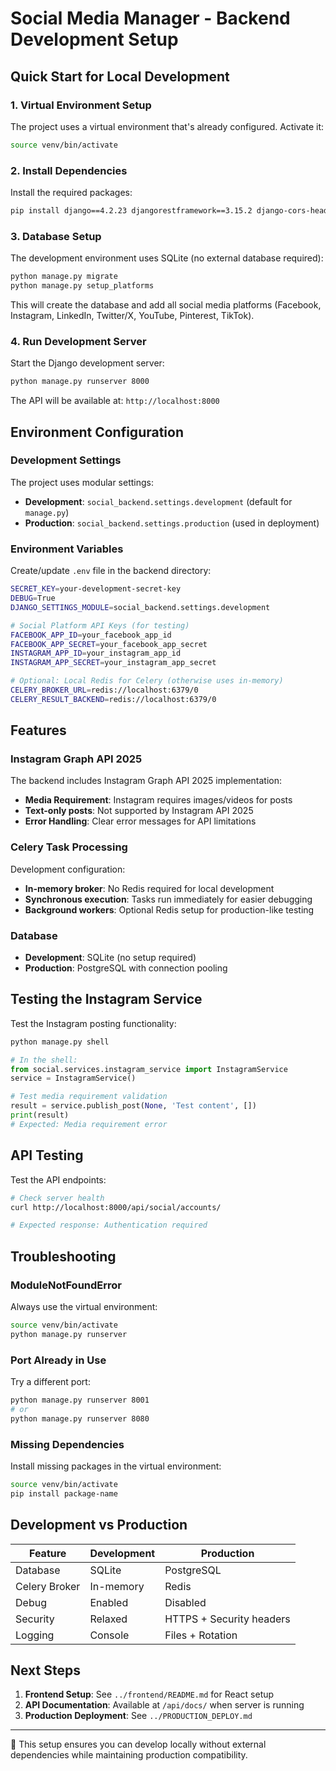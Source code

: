 # Social Media Manager - Backend Development Setup

## Quick Start for Local Development

### 1. Virtual Environment Setup

The project uses a virtual environment that's already configured. Activate it:

```bash
source venv/bin/activate
```

### 2. Install Dependencies

Install the required packages:

```bash
pip install django==4.2.23 djangorestframework==3.15.2 django-cors-headers==4.6.0 django-extensions==3.2.3 celery==5.3.6 redis==5.2.0 django-celery-beat==2.8.0 requests==2.32.3 python-decouple==3.8
```

### 3. Database Setup

The development environment uses SQLite (no external database required):

```bash
python manage.py migrate
python manage.py setup_platforms
```

This will create the database and add all social media platforms (Facebook, Instagram, LinkedIn, Twitter/X, YouTube, Pinterest, TikTok).

### 4. Run Development Server

Start the Django development server:

```bash
python manage.py runserver 8000
```

The API will be available at: `http://localhost:8000`

## Environment Configuration

### Development Settings

The project uses modular settings:

- **Development**: `social_backend.settings.development` (default for `manage.py`)
- **Production**: `social_backend.settings.production` (used in deployment)

### Environment Variables

Create/update `.env` file in the backend directory:

```bash
SECRET_KEY=your-development-secret-key
DEBUG=True
DJANGO_SETTINGS_MODULE=social_backend.settings.development

# Social Platform API Keys (for testing)
FACEBOOK_APP_ID=your_facebook_app_id
FACEBOOK_APP_SECRET=your_facebook_app_secret
INSTAGRAM_APP_ID=your_instagram_app_id
INSTAGRAM_APP_SECRET=your_instagram_app_secret

# Optional: Local Redis for Celery (otherwise uses in-memory)
CELERY_BROKER_URL=redis://localhost:6379/0
CELERY_RESULT_BACKEND=redis://localhost:6379/0
```

## Features

### Instagram Graph API 2025

The backend includes Instagram Graph API 2025 implementation:

- **Media Requirement**: Instagram requires images/videos for posts
- **Text-only posts**: Not supported by Instagram API 2025
- **Error Handling**: Clear error messages for API limitations

### Celery Task Processing

Development configuration:

- **In-memory broker**: No Redis required for local development
- **Synchronous execution**: Tasks run immediately for easier debugging
- **Background workers**: Optional Redis setup for production-like testing

### Database

- **Development**: SQLite (no setup required)
- **Production**: PostgreSQL with connection pooling

## Testing the Instagram Service

Test the Instagram posting functionality:

```python
python manage.py shell

# In the shell:
from social.services.instagram_service import InstagramService
service = InstagramService()

# Test media requirement validation
result = service.publish_post(None, 'Test content', [])
print(result)
# Expected: Media requirement error
```

## API Testing

Test the API endpoints:

```bash
# Check server health
curl http://localhost:8000/api/social/accounts/

# Expected response: Authentication required
```

## Troubleshooting

### ModuleNotFoundError

Always use the virtual environment:

```bash
source venv/bin/activate
python manage.py runserver
```

### Port Already in Use

Try a different port:

```bash
python manage.py runserver 8001
# or
python manage.py runserver 8080
```

### Missing Dependencies

Install missing packages in the virtual environment:

```bash
source venv/bin/activate
pip install package-name
```

## Development vs Production

| Feature | Development | Production |
|---------|-------------|------------|
| Database | SQLite | PostgreSQL |
| Celery Broker | In-memory | Redis |
| Debug | Enabled | Disabled |
| Security | Relaxed | HTTPS + Security headers |
| Logging | Console | Files + Rotation |

## Next Steps

1. **Frontend Setup**: See `../frontend/README.md` for React setup
2. **API Documentation**: Available at `/api/docs/` when server is running
3. **Production Deployment**: See `../PRODUCTION_DEPLOY.md`

---

🤖 This setup ensures you can develop locally without external dependencies while maintaining production compatibility.